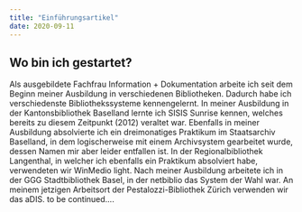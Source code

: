 ```yaml
---
title: "Einführungsartikel"
date: 2020-09-11
---
```


## Wo bin ich gestartet?

Als ausgebildete Fachfrau Information + Dokumentation arbeite ich seit dem Beginn meiner Ausbildung in verschiedenen Bibliotheken. Dadurch habe ich verschiedenste Bibliothekssysteme kennengelernt.  In meiner Ausbildung in der Kantonsbibliothek Baselland lernte ich SISIS Sunrise kennen, welches bereits zu diesem Zeitpunkt (2012) veraltet war. Ebenfalls in meiner Ausbildung absolvierte ich ein dreimonatiges Praktikum im Staatsarchiv Baselland, in dem logischerweise mit einem Archivsystem gearbeitet wurde, dessen Namen mir aber leider entfallen ist. In der Regionalbibliothek Langenthal, in welcher ich ebenfalls ein Praktikum absolviert habe, verwendeten wir WinMedio light. 
Nach meiner Ausbildung arbeitete ich in der GGG Stadtbibliothek Basel, in der netbiblio das System der Wahl war. An meinem jetzigen Arbeitsort der Pestalozzi-Bibliothek Zürich verwenden wir das aDIS. 
to be continued....
